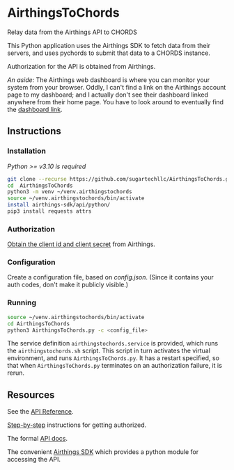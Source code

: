 # AirthingsToChords
Relay data from the Airthings API to CHORDS

This Python application uses the Airthings SDK to fetch data from their servers,
and uses pychords to submit that data to a CHORDS instance.

Authorization for the API is obtained from Airthings.

_An aside:_ The Airthings web dashboard is where you can monitor your system from your browser.
Oddly, I can't find a link on the Airthings account page to my dashboard;
and I actually don't see their dashboard linked anywhere from their home page. You have
to look around to eventually find the [dashboard link](https://dashboard.airthings.com).

## Instructions

### Installation

_Python >= v3.10 is required_

```sh
git clone --recurse https://github.com/sugartechllc/AirthingsToChords.git
cd  AirthingsToChords
python3 -m venv ~/venv.airthingstochords
source ~/venv.airthingstochords/bin/activate
install airthings-sdk/api/python/
pip3 install requests attrs
```

### Authorization

[Obtain the client id and client secret](https://help.airthings.com/en/articles/4510990-integrations-airthings-api) from Airthings.

### Configuration

Create a configuration file, based on _config.json_. (Since it contains your auth codes,
don't make it publicly visible.)

### Running

```sh
source ~/venv.airthingstochords/bin/activate
cd AirthingsToChords
python3 AirthingsToChords.py -c <config_file>
```

The service definition `airthingstochords.service` is provided, which runs the `airthingstochords.sh` script.
This script in turn activates the virtual environment, and runs `AirthingsToChords.py`.
It has a restart specified, so that when `AirthingsToChords.py` terminates on an authorization
failure, it is rerun.

## Resources

See the [API Reference](https://consumer-api-doc.dev.airthings.com/docs/api/getting-started).

[Step-by-step](https://help.airthings.com/en/articles/4510990-integrations-airthings-api) instructions for
getting authorized.

The formal [API docs](https://consumer-api-doc.airthings.com/api-docs).

The convenient [Airthings SDK](https://github.com/Airthings/airthings-sdk) which provides a python module
for accessing the API.
